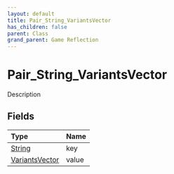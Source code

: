 ```yaml
---
layout: default
title: Pair_String_VariantsVector
has_children: false
parent: Class
grand_parent: Game Reflection
---
```

# Pair_String_VariantsVector
Description 

## Fields

| Type | Name |
|:----------|:--------------|
| [String](/riftbreaker-wiki/docs/game-reflection/components/string/) | key |
| [VariantsVector](/riftbreaker-wiki/docs/game-reflection/classes/variants_vector/) | value |

